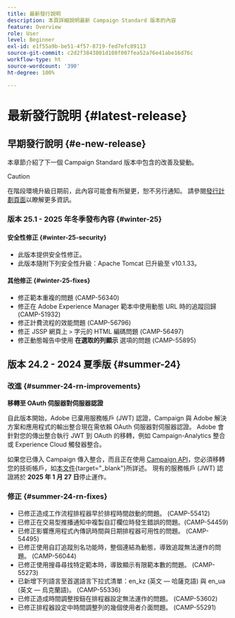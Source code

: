 ```yaml
---
title: 最新發行說明
description: 本頁詳細說明最新 Campaign Standard 版本的內容
feature: Overview
role: User
level: Beginner
exl-id: e1f55a9b-be51-4f57-8719-fed7efc89113
source-git-commit: c2d2f3843801d108f007fea52a76e41abe16d76c
workflow-type: ht
source-wordcount: '390'
ht-degree: 100%

---
```



# 最新發行說明 {#latest-release}

<!--
![Control Panel](assets/do-not-localize/cp-icon.png) **New Control Panel release**. [Learn more](https://experienceleague.adobe.com/docs/control-panel/using/release-notes.html){target="_blank"}.-->


## 早期發行說明 {#e-new-release}

本章節介紹了下一個 Campaign Standard 版本中包含的改善及變動。

>[!CAUTION]
>
>在階段環境升級日期前，此內容可能會有所變更，恕不另行通知。 請參閱[發行計劃頁面](../../rn/using/release-planning.md)以瞭解更多資訊。

### 版本 25.1 - 2025 年冬季發布內容 {#winter-25}

#### 安全性修正 {#winter-25-security}

* 此版本提供安全性修正。
* 此版本隨附下列安全性升級：Apache Tomcat 已升級至 v10.1.33。

#### 其他修正 {#winter-25-fixes}

* 修正範本重複的問題 (CAMP-56340)
* 修正在 Adobe Experience Manager 範本中使用動態 URL 時的追蹤回歸 (CAMP-51932)
* 修正計費流程的效能問題 (CAMP-56796)
* 修正 JSSP 網頁上 `>` 字元的 HTML 編碼問題 (CAMP-56497)
* 修正動態報告中使用 **在選取的列顯示** 選項的問題 (CAMP-55895)


## 版本 24.2 - 2024 夏季版 {#summer-24}

### 改進 {#summer-24-rn-improvements}

**移轉至 OAuth 伺服器對伺服器認證**

自此版本開始，Adobe 已棄用服務帳戶 (JWT) 認證，Campaign 與 Adobe 解決方案和應用程式的輸出整合現在需依賴 OAuth 伺服器對伺服器認證。 Adobe 會針對您的傳出整合執行 JWT 到 OAuth 的移轉，例如 Campaign-Analytics 整合或 Experience Cloud 觸發器整合。

如果您已傳入 Campaign 傳入整合，而且正在使用 [Campaign API](../../api/using/get-started-apis.md)，您必須移轉您的技術帳戶，如[本文件](https://developer.adobe.com/developer-console/docs/guides/authentication/ServerToServerAuthentication/migration/){target="_blank"}所詳述。 現有的服務帳戶 (JWT) 認證將於 **2025 年 1 月 27 日**&#x200B;停止運作。

### 修正 {#summer-24-rn-fixes}

* 已修正造成工作流程排程器早於排程時間啟動的問題。 (CAMP-55412)
* 已修正在交易型推播通知中複製自訂欄位時發生錯誤的問題。(CAMP-54459)
* 已修正影響應用程式內傳訊時間與日期排程器可用性的問題。 (CAMP-54495)
* 已修正使用自訂追蹤別名功能時，整個連結為動態，導致追蹤無法運作的問題。 (CAMP-56044)
* 已修正使用搜尋尋找特定範本時，導致顯示有限範本數的問題。 (CAMP-55273)
* 已新增下列語言至首選語言下拉式清單：en_kz (英文 — 哈薩克語) 與 en_ua (英文 — 烏克蘭語)。 (CAMP-55336)
* 已修正造成時間調整按鈕在排程器設定無法運作的問題。 (CAMP-53602)
* 已修正排程器設定中時間調整列的幾個使用者介面問題。 (CAMP-55291)
